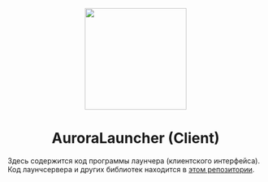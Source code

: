 <p align="center"><img src="./resources/icon.png" width="200px" height="200px"></p>
<h1 align="center">AuroraLauncher (Client)</h1> 

Здесь содержится код программы лаунчера (клиентского интерфейса). Код лаунчсервера и других библиотек находится в [этом репозитории](https://github.com/AuroraTeam/AuroraLauncher).
